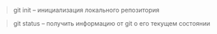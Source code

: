 > git init – инициализация локального репозитория

> git status – получить информацию от git о его текущем состоянии
